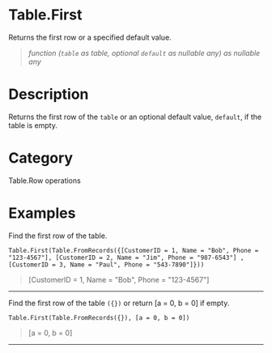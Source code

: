 # Table.First
Returns the first row or a specified default value.
> _function (<code>table</code> as table, optional <code>default</code> as nullable any) as nullable any_

# Description 
Returns the first row of the <code>table</code> or an optional default value, <code>default</code>, if the table is empty.
# Category 
Table.Row operations
# Examples 
Find the first row of the table.
```
Table.First(Table.FromRecords({[CustomerID = 1, Name = "Bob", Phone = "123-4567"], [CustomerID = 2, Name = "Jim", Phone = "987-6543"] ,  [CustomerID = 3, Name = "Paul", Phone = "543-7890"]}))
```
> [CustomerID = 1, Name = "Bob", Phone = "123-4567"]

***
Find the first row of the table <code>({})</code> or return [a = 0, b = 0] if empty.
```
Table.First(Table.FromRecords({}), [a = 0, b = 0])
```
> [a = 0, b = 0]

***
